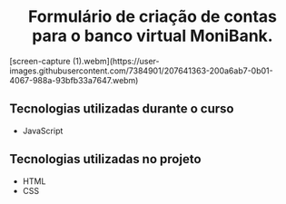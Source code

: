 

<h1 align="center">Formulário de criação de contas para o banco virtual MoniBank.</h1>
[screen-capture (1).webm](https://user-images.githubusercontent.com/7384901/207641363-200a6ab7-0b01-4067-988a-93bfb33a7647.webm)

## Tecnologias utilizadas durante o curso
* JavaScript

## Tecnologias utilizadas no projeto
* HTML
* CSS
